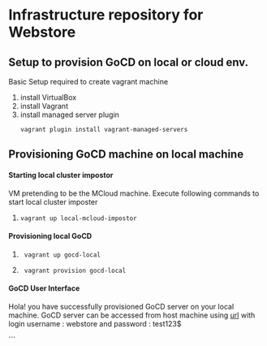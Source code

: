 # Infrastructure repository for Webstore

## Setup to provision GoCD on local or cloud env.

<p>Basic Setup required to create vagrant machine</p>


1. install VirtualBox 
2. install Vagrant
3. install managed server plugin
    ```shell 
    vagrant plugin install vagrant-managed-servers
    ```
## Provisioning GoCD machine on local machine

#### Starting local cluster impostor
<p>VM pretending to be the MCloud machine. Execute following commands to start local cluster imposter</p>

1.  ```shell 
    vagrant up local-mcloud-impostor
    ```
#### Provisioning local GoCD

1. ```shell
    vagrant up gocd-local
    ```
2. ```shell 
    vagrant provision gocd-local
    ```

#### GoCD User Interface

<p> Hola! you have successfully provisioned GoCD server on your local machine. GoCD server can be accessed from host machine using <a href=http://192.168.33.66:8153>url</a> with login username : webstore and password : test123$</p>
     ```